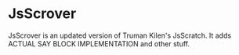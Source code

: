 # JsScrover

JsScrover is an updated version of Truman Kilen's JsScratch. It adds ACTUAL SAY BLOCK IMPLEMENTATION and other stuff.
